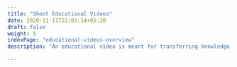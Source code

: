 ```yaml
---
title: "Shoot Educational Videos"
date: 2020-11-11T22:01:14+05:30
draft: false
weight: 5
indexPage: "educational-videos-overview"
description: "An educational video is meant for transferring knowledge to an audience. Learn how to make them."

---
```

